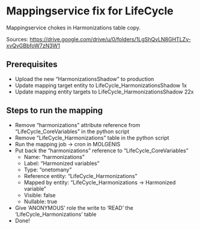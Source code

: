 # Mappingservice fix for LifeCycle
Mappingservice chokes in Harmonizations table copy.

Sources:
https://drive.google.com/drive/u/0/folders/1LgShQvLN8GHTLZv-xvQvGBbfoW7zN3W1

## Prerequisites
- Upload the new “HarmonizationsShadow” to production
- Update mapping target entity to LifeCycle_HarmonizationsShadow 1x
- Update mapping entity targets to LifeCycle_HarmonizationsShadow 22x

## Steps to run the mapping
- Remove “harmonizations” attribute reference from “LifeCycle_CoreVariables” in the python script
- Remove ”LifeCycle_Harmonizations” table in the python script
- Run the mapping job → cron in MOLGENIS
- Put back the “harmonizations” reference to “LifeCycle_CoreVariables”
   - Name: “harmonizations”
   - Label: “Harmonized variables”
   - Type: “onetomany”
   - Reference entity: “LifeCycle_Harmonizations”
   - Mapped by entity: “LifeCycle_Harmonizations → Harmonized variable”
   - Visible: false
   - Nullable: true
- Give ‘ANONYMOUS’ role the write to ‘READ’ the ‘LifeCycle_Harmonizations’ table
- Done!




